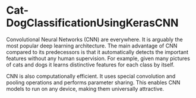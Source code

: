 # Cat-DogClassificationUsingKerasCNN


Convolutional Neural Networks (CNN) are everywhere. It is arguably the most popular deep learning architecture. The main advantage of CNN compared to its predecessors is that it automatically detects the important features without any human supervision. For example, given many pictures of cats and dogs it learns distinctive features for each class by itself.

CNN is also computationally efficient. It uses special convolution and pooling operations and performs parameter sharing. This enables CNN models to run on any device, making them universally attractive.